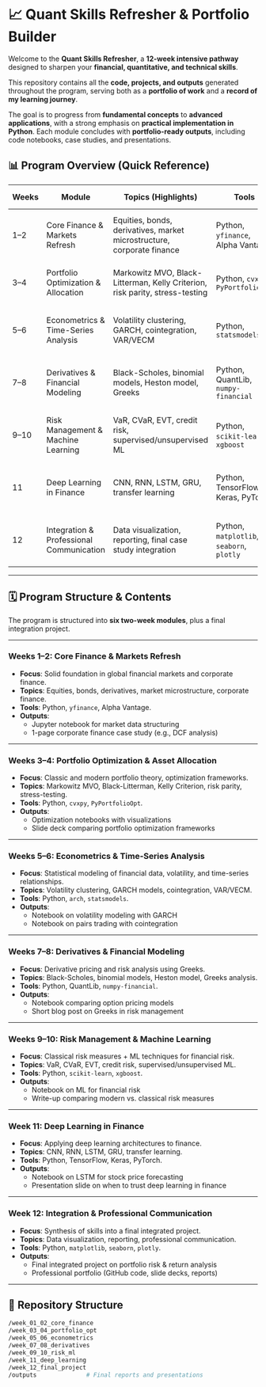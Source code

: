 # 📈 Quant Skills Refresher & Portfolio Builder

Welcome to the **Quant Skills Refresher**, a **12-week intensive pathway** designed to sharpen your **financial, quantitative, and technical skills**.  

This repository contains all the **code, projects, and outputs** generated throughout the program, serving both as a **portfolio of work** and a **record of my learning journey**.  

The goal is to progress from **fundamental concepts** to **advanced applications**, with a strong emphasis on **practical implementation in Python**. Each module concludes with **portfolio-ready outputs**, including code notebooks, case studies, and presentations.

## 📊 Program Overview (Quick Reference)

| Weeks     | Module                                | Topics (Highlights)                                                                 | Tools                                   | Outputs (Examples)                                  |
|-----------|----------------------------------------|--------------------------------------------------------------------------------------|------------------------------------------|-----------------------------------------------------|
| 1–2       | Core Finance & Markets Refresh         | Equities, bonds, derivatives, market microstructure, corporate finance               | Python, `yfinance`, Alpha Vantage        | Market data notebook, 1-page DCF case study         |
| 3–4       | Portfolio Optimization & Allocation    | Markowitz MVO, Black-Litterman, Kelly Criterion, risk parity, stress-testing         | Python, `cvxpy`, `PyPortfolioOpt`        | Optimization notebooks, comparison slide deck        |
| 5–6       | Econometrics & Time-Series Analysis    | Volatility clustering, GARCH, cointegration, VAR/VECM                                | Python, `statsmodels`            | GARCH volatility notebook, pairs trading notebook   |
| 7–8       | Derivatives & Financial Modeling       | Black-Scholes, binomial models, Heston model, Greeks                                 | Python, QuantLib, `numpy-financial`      | Option pricing notebook, blog post on Greeks        |
| 9–10      | Risk Management & Machine Learning     | VaR, CVaR, EVT, credit risk, supervised/unsupervised ML                              | Python, `scikit-learn`, `xgboost`        | ML risk notebook, write-up on risk measures         |
| 11        | Deep Learning in Finance               | CNN, RNN, LSTM, GRU, transfer learning                                               | Python, TensorFlow, Keras, PyTorch       | LSTM forecasting notebook, DL trust presentation    |
| 12        | Integration & Professional Communication | Data visualization, reporting, final case study integration                          | Python, `matplotlib`, `seaborn`, `plotly` | Final integrated project, professional portfolio    |


---

## 🗓️ Program Structure & Contents

The program is structured into **six two-week modules**, plus a final integration project.  

---

### **Weeks 1–2: Core Finance & Markets Refresh**
- **Focus**: Solid foundation in global financial markets and corporate finance.  
- **Topics**: Equities, bonds, derivatives, market microstructure, corporate finance.  
- **Tools**: Python, `yfinance`, Alpha Vantage.  
- **Outputs**:  
  - Jupyter notebook for market data structuring  
  - 1-page corporate finance case study (e.g., DCF analysis)  

---

### **Weeks 3–4: Portfolio Optimization & Asset Allocation**
- **Focus**: Classic and modern portfolio theory, optimization frameworks.  
- **Topics**: Markowitz MVO, Black-Litterman, Kelly Criterion, risk parity, stress-testing.  
- **Tools**: Python, `cvxpy`, `PyPortfolioOpt`.  
- **Outputs**:  
  - Optimization notebooks with visualizations  
  - Slide deck comparing portfolio optimization frameworks  

---

### **Weeks 5–6: Econometrics & Time-Series Analysis**
- **Focus**: Statistical modeling of financial data, volatility, and time-series relationships.  
- **Topics**: Volatility clustering, GARCH models, cointegration, VAR/VECM.  
- **Tools**: Python, `arch`, `statsmodels`.  
- **Outputs**:  
  - Notebook on volatility modeling with GARCH  
  - Notebook on pairs trading with cointegration  

---

### **Weeks 7–8: Derivatives & Financial Modeling**
- **Focus**: Derivative pricing and risk analysis using Greeks.  
- **Topics**: Black-Scholes, binomial models, Heston model, Greeks analysis.  
- **Tools**: Python, QuantLib, `numpy-financial`.  
- **Outputs**:  
  - Notebook comparing option pricing models  
  - Short blog post on Greeks in risk management  

---

### **Weeks 9–10: Risk Management & Machine Learning**
- **Focus**: Classical risk measures + ML techniques for financial risk.  
- **Topics**: VaR, CVaR, EVT, credit risk, supervised/unsupervised ML.  
- **Tools**: Python, `scikit-learn`, `xgboost`.  
- **Outputs**:  
  - Notebook on ML for financial risk  
  - Write-up comparing modern vs. classical risk measures  

---

### **Week 11: Deep Learning in Finance**
- **Focus**: Applying deep learning architectures to finance.  
- **Topics**: CNN, RNN, LSTM, GRU, transfer learning.  
- **Tools**: Python, TensorFlow, Keras, PyTorch.  
- **Outputs**:  
  - Notebook on LSTM for stock price forecasting  
  - Presentation slide on when to trust deep learning in finance  

---

### **Week 12: Integration & Professional Communication**
- **Focus**: Synthesis of skills into a final integrated project.  
- **Topics**: Data visualization, reporting, professional communication.  
- **Tools**: Python, `matplotlib`, `seaborn`, `plotly`.  
- **Outputs**:  
  - Final integrated project on portfolio risk & return analysis  
  - Professional portfolio (GitHub code, slide decks, reports)  

---

## 📂 Repository Structure

```bash
/week_01_02_core_finance
/week_03_04_portfolio_opt
/week_05_06_econometrics
/week_07_08_derivatives
/week_09_10_risk_ml
/week_11_deep_learning
/week_12_final_project
/outputs              # Final reports and presentations
```
